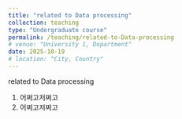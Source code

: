 ```yaml
---
title: "related to Data processing"
collection: teaching
type: "Undergraduate course"
permalink: /teaching/related-to-Data-processing
# venue: "University 1, Department"
date: 2025-10-19
# location: "City, Country"
---
```


related to Data processing

1. 어쩌고저쩌고
2. 어쩌고저쩌고
